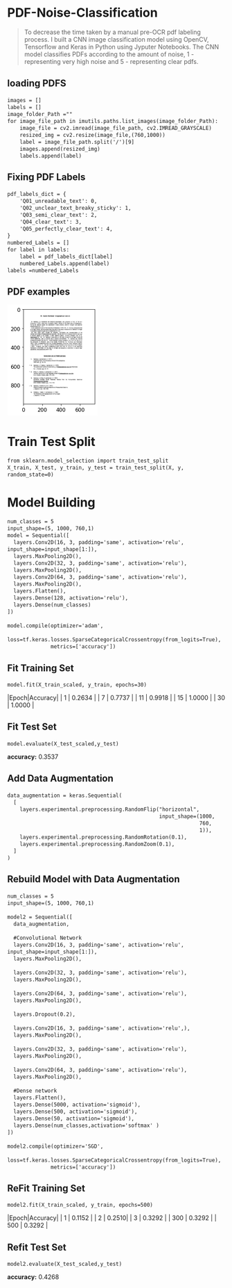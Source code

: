 # PDF-Noise-Classification

> To decrease the time taken by a manual pre-OCR pdf labeling process. I built a CNN image classification model using OpenCV, Tensorflow and Keras in Python using Jyputer Notebooks. The CNN model classifies PDFs according to the amount of noise, 1 - representing very high noise and 5 - representing clear pdfs.

## loading PDFS
``` {.python}
images = []
labels = []
image_folder_Path =""
for image_file_path in imutils.paths.list_images(image_folder_Path):
    image_file = cv2.imread(image_file_path, cv2.IMREAD_GRAYSCALE)
    resized_img = cv2.resize(image_file,(760,1000))
    label = image_file_path.split('/')[9]
    images.append(resized_img)
    labels.append(label)
```

## Fixing PDF Labels
``` {.python}
pdf_labels_dict = {
    'Q01_unreadable_text': 0,
    'Q02_unclear_text_breaky_sticky': 1,
    'Q03_semi_clear_text': 2,
    'Q04_clear_text': 3,
    'Q05_perfectly_clear_text': 4,
}
numbered_Labels = []
for label in labels:
    label = pdf_labels_dict[label]
    numbered_Labels.append(label)
labels =numbered_Labels
``` 

## PDF examples
![alt text](https://github.com/Kovenda/CNN-PDF-Noise-Classification/blob/main/pdf1.png?raw=true)

# Train Test Split
``` {.python}
from sklearn.model_selection import train_test_split
X_train, X_test, y_train, y_test = train_test_split(X, y, random_state=0)
``` 

# Model Building
``` {.python}
num_classes = 5
input_shape=(5, 1000, 760,1)
model = Sequential([
  layers.Conv2D(16, 3, padding='same', activation='relu', input_shape=input_shape[1:]),
  layers.MaxPooling2D(),
  layers.Conv2D(32, 3, padding='same', activation='relu'),
  layers.MaxPooling2D(),
  layers.Conv2D(64, 3, padding='same', activation='relu'),
  layers.MaxPooling2D(),
  layers.Flatten(),
  layers.Dense(128, activation='relu'),
  layers.Dense(num_classes)
])

model.compile(optimizer='adam',
              loss=tf.keras.losses.SparseCategoricalCrossentropy(from_logits=True),
              metrics=['accuracy'])
``` 

## Fit Training Set
``` {.python}
model.fit(X_train_scaled, y_train, epochs=30) 
``` 
|Epoch|Accuracy|
| 1 | 0.2634 |
| 7 | 0.7737 |
| 11 | 0.9918 |
| 15 | 1.0000 |
| 30 | 1.0000 |

## Fit Test Set
``` {.python}
model.evaluate(X_test_scaled,y_test)
``` 
**accuracy:** 0.3537

## Add Data Augmentation
``` {.python}
data_augmentation = keras.Sequential(
  [
    layers.experimental.preprocessing.RandomFlip("horizontal", 
                                                 input_shape=(1000, 
                                                              760,
                                                              1)),
    layers.experimental.preprocessing.RandomRotation(0.1),
    layers.experimental.preprocessing.RandomZoom(0.1),
  ]
)
``` 

## Rebuild Model with Data Augmentation

``` {.python}
num_classes = 5
input_shape=(5, 1000, 760,1)

model2 = Sequential([
  data_augmentation,

  #Convolutional Network
  layers.Conv2D(16, 3, padding='same', activation='relu', input_shape=input_shape[1:]),
  layers.MaxPooling2D(),

  layers.Conv2D(32, 3, padding='same', activation='relu'),
  layers.MaxPooling2D(),

  layers.Conv2D(64, 3, padding='same', activation='relu'),
  layers.MaxPooling2D(),

  layers.Dropout(0.2),

  layers.Conv2D(16, 3, padding='same', activation='relu',),
  layers.MaxPooling2D(),

  layers.Conv2D(32, 3, padding='same', activation='relu'),
  layers.MaxPooling2D(),

  layers.Conv2D(64, 3, padding='same', activation='relu'),
  layers.MaxPooling2D(),

  #Dense network
  layers.Flatten(),
  layers.Dense(5000, activation='sigmoid'),
  layers.Dense(500, activation='sigmoid'),
  layers.Dense(50, activation='sigmoid'),
  layers.Dense(num_classes,activation='softmax' )
])

model2.compile(optimizer='SGD',
              loss=tf.keras.losses.SparseCategoricalCrossentropy(from_logits=True),
              metrics=['accuracy'])
``` 

## ReFit Training Set
``` {.python}
model2.fit(X_train_scaled, y_train, epochs=500) 
``` 
|Epoch|Accuracy|
| 1 | 0.1152 |
| 2 | 0.2510|
| 3 | 0.3292 |
| 300 | 0.3292 |
| 500 | 0.3292 |

## Refit Test Set
``` {.python}
model2.evaluate(X_test_scaled,y_test)
``` 
**accuracy:** 0.4268



